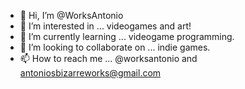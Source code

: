 - 👋 Hi, I’m @WorksAntonio
- 👀 I’m interested in ... videogames and art!
- 🌱 I’m currently learning ... videogame programming.
- 💞️ I’m looking to collaborate on ... indie games.
- 📫 How to reach me ... @worksantonio and antoniosbizarreworks@gmail.com

<!---
WorksAntonio/WorksAntonio is a ✨ special ✨ repository because its `README.md` (this file) appears on your GitHub profile.
You can click the Preview link to take a look at your changes.
--->
